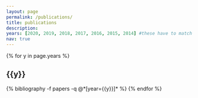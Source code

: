 ```yaml
---
layout: page
permalink: /publications/
title: publications
description:
years: [2020, 2019, 2018, 2017, 2016, 2015, 2014] #these have to match publications
nav: true
---
```


<div class="publications">

{% for y in page.years %}
  <h2 class="year">{{y}}</h2>
  {% bibliography -f papers -q @*[year={{y}}]* %}
{% endfor %}

</div>
